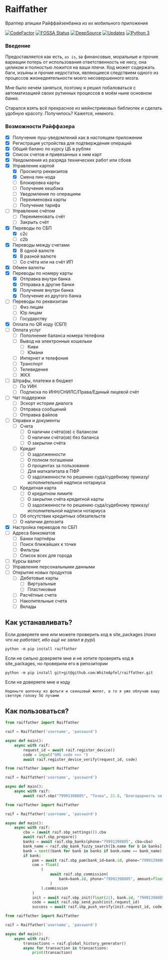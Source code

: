 # Raiffather
Враппер апишки Райффайзенбанка из их мобильного приложения

[![CodeFactor](https://www.codefactor.io/repository/github/whiteapfel/raiffather/badge/main)](https://www.codefactor.io/repository/github/whiteapfel/raiffather/overview/main)
[![FOSSA Status](https://app.fossa.com/api/projects/git%2Bgithub.com%2FWhiteApfel%2Fraiffather.svg?type=shield)](https://app.fossa.com/projects/git%2Bgithub.com%2FWhiteApfel%2Fraiffather?ref=badge_shield)
[![DeepSource](https://deepsource.io/gh/WhiteApfel/raiffather.svg/?label=active+issues&show_trend=true&token=YEVqOQuUg7C6E3vweLGD883l)](https://deepsource.io/gh/WhiteApfel/raiffather/?ref=repository-badge)
[![Updates](https://pyup.io/repos/github/WhiteApfel/raiffather/shield.svg)](https://pyup.io/repos/github/WhiteApfel/raiffather/)
[![Python 3](https://pyup.io/repos/github/WhiteApfel/raiffather/python-3-shield.svg)](https://pyup.io/repos/github/WhiteApfel/raiffather/)

### Введение

Предоставляется как есть, ``as is``, за финансовые, моральные и прочие вариации потерь 
от использования ответственность не несу, она целиком и полностью ложится на ваши плечи. 
Код может содержать баги, изъяны и прочие недостатки, являющиеся следствием
одного из процессов жизнедеятельности моего несовершенного мозга. 

Мне было нечем заняться, поэтому я решил побаловаться с автоматизацией своих 
рутинных процессов в моём ныне основном банке. 

Старался взять всё прекрасное из мейнстримовых библиотек и сделать удобную красоту.
Получилось? Кажется, немного.

### Возможности Райффазера

- [x] Получение пуш-уведомлений как в настоящем приложении
- [x] Регистрация устройства для подтверждения операций
- [x] Общий баланс по курсу ЦБ в рублях
- [x] Список счетов и привязанных к ним карт
- [x] Уведомления из разряда технических работ или сбоев
- [x] Управление картой
  - [x] Просмотр реквизитов
  - [x] Смена пин-кода
  - [ ] Блокировка карты
  - [ ] Получение кешбэка
  - [ ] Уведомления по операциям
  - [ ] Переименовка карты
  - [ ] Получение тарифа
- [ ] Управление счётом
  - [ ] Переименовать счёт
  - [ ] Закрыть счёт
- [x] Переводы по СБП
  - [x] c2c
  - [ ] c2b
- [x] Переводы между счетами
  - [x] В одной валюте
  - [x] В разной валюте
  - [ ] Со счёта или на счёт ИП
- [x] Обмен валюты
- [x] Переводы по номеру карты
  - [x] Отправка внутри банка
  - [x] Отправка в другие банки
  - [x] Получение внутри банка
  - [x] Получение из другого банка
- [ ] Переводы по реквизитам
  - [ ] Физ лицам
  - [ ] Юр лицам
  - [ ] Государству
- [x] Оплата по QR коду (СБП)
- [ ] Оплата услуг
  - [ ] Пополнение баланса номера телефона
  - [ ] Вывод на электронные кошельки
    - [ ] Киви
    - [ ] Юмани
  - [ ] Интернет и телефония
  - [ ] Транспорт
  - [ ] Телевидение
  - [ ] ЖКХ
- [ ] Штрафы, платежи в бюджет
  - [ ] По УИН
  - [ ] Подписка по ИНН/СНИЛС/Права/Единый лицевой счёт
- [ ] Чат поддержки
  - [ ] Эскорт истории диалога
  - [ ] Отправка сообщений
  - [ ] Отправка файлов
- [ ] Справки и документы
  - [ ] Счета 
    - [ ] О наличии счёта(ов) с балансом
    - [ ] О наличии счёта(ов) без баланса
    - [ ] О закрытии счёта
  - [ ] Кредит
    - [ ] О задолженности
    - [ ] О полном погашении
    - [ ] О процентах за пользование
    - [ ] Для маткапитала в ПФР
    - [ ] О задолженности по решению суда/судебному приказу/исполнительной надписи нотариуса
  - [ ] Кредитная карта
    - [ ] О кредитном лимите
    - [ ] О закрытии счёта кредитной карты
    - [ ] О задолженности по решению суда/судебному приказу/исполнительной надписи нотариуса
  - [ ] Об отсутствии кредитных обязательств
  - [ ] О наличии депозита
- [x] Настройка переводов по СБП
- [ ] Адреса банкоматов
  - [ ] Банки партнёры
  - [ ] Поиск ближайших к точке
  - [ ] Фильтры
  - [ ] Список всех для города 
- [ ] Курсы валют
- [ ] Управление персональными данными
- [ ] Открытие новых продуктов
  - [ ] Дебетовые карты
    - [ ] Виртуальные
    - [ ] Пластиковые
  - [ ] Расчётные счета
  - [ ] Накопительные счета
  - [ ] Вклады

## Как устанавливать?

Если доверяете мне или можете проверить код в site_packages 
(*пока что не работает, ибо ещё не залил в pypi*)

```shell
python -m pip install raiffather
```

Если не сильно доверяете мне и не хотите проверять код в site_packages, 
но проверили его в репозитории

```shell
python -m pip install git+git@github.com:WhiteApfel/raiffather.git
```

Если не доверяете мне и коду

```
Наденьте шапочку из фольги и свинцовый жилет, а то я уже облучаю вашу светлую голову 5G лучами
```

## Как пользоваться?

```python
from raiffather import Raiffather

raif = Raiffather('username', 'password')

async def main():
    async with raif:
        request_id = await raif.register_device()
        code = input("SMS code >>> ")
        await raif.register_device_verify(request_id, code)
```

```python
from raiffather import Raiffather

raif = Raiffather('username', 'password')

async def main():
    async with raif:
        await raif.sbp("79991398805", "Точка", 22.8, "Благодарность за библиотеку")
```

```python
from raiffather import Raiffather

raif = Raiffather('username', 'password')

async def main():
    async with raif:
        cba = (await raif.sbp_settings()).cba
        await raif.sbp_prepare()
        banks = await raif.sbp_banks(phone="79991398805", cba=cba)
        bank_name = raif.sbp_bank_fuzzy_search([b.name for b in banks], "Точка")
        bank = next((bank for bank in banks if bank.name == bank_name), None)
        if bank:
            pam = await raif.sbp_pam(bank_id=bank.id, phone="79991398805", cba=cba)
            com = float(
                (
                    await raif.sbp_commission(
                        bank=bank.id, phone="79991398805", amount=float(22), cba=cba
                    )
                ).commission
            )
            init = await raif.sbp_init(float(22), bank.id, "79991398805", "Благодарность за либу", cba)
            code = await raif.sbp_send_push(init.request_id)
            success = await raif.sbp_push_verify(init.request_id, code)
```

```python
from raiffather import Raiffather

raif = Raiffather('username', 'password')

async def main():
    async with raif:
        transactions = raif.global_history_generator()
        async for transaction in transactions:
            print(transaction)
```
